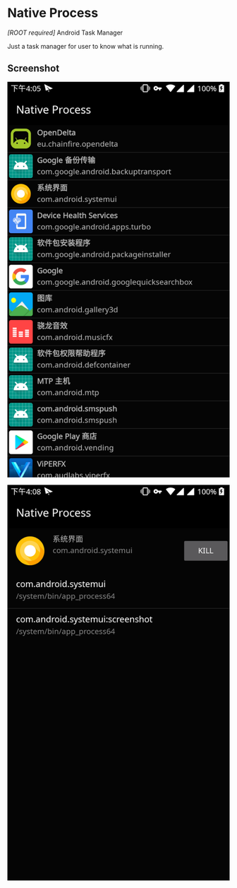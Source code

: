 # Native Process

*[ROOT required]*
Android Task Manager

Just a task manager for user to know what is running.

## Screenshot

![screenshot](screenshot.png)

![screenshot2](screenshot2.png)

